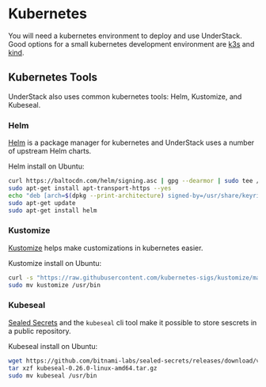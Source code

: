 # Kubernetes

You will need a kubernetes environment to deploy and use UnderStack. Good options for a
small kubernetes development environment are [k3s](https://docs.k3s.io/) and [kind](https://kind.sigs.k8s.io/).

## Kubernetes Tools

UnderStack also uses common kubernetes tools: Helm, Kustomize, and Kubeseal.

### Helm

[Helm](https://helm.sh) is a package manager for kubernetes and UnderStack uses a number of
upstream Helm charts.

Helm install on Ubuntu:

```bash
curl https://baltocdn.com/helm/signing.asc | gpg --dearmor | sudo tee /usr/share/keyrings/helm.gpg > /dev/null
sudo apt-get install apt-transport-https --yes
echo "deb [arch=$(dpkg --print-architecture) signed-by=/usr/share/keyrings/helm.gpg] https://baltocdn.com/helm/stable/debian/ all main" | sudo tee /etc/apt/sources.list.d/helm-stable-debian.list
sudo apt-get update
sudo apt-get install helm
```

### Kustomize

[Kustomize](https://kubectl.docs.kubernetes.io/guides/introduction/kustomize/) helps make customizations in kubernetes easier.

Kustomize install on Ubuntu:

```bash
curl -s "https://raw.githubusercontent.com/kubernetes-sigs/kustomize/master/hack/install_kustomize.sh"  | bash
sudo mv kustomize /usr/bin
```

### Kubeseal

[Sealed Secrets](https://github.com/bitnami-labs/sealed-secrets) and the `kubeseal` cli tool make it possible to
store sescrets in a public repository.

Kubeseal install on Ubuntu:

```bash
wget https://github.com/bitnami-labs/sealed-secrets/releases/download/v0.26.0/kubeseal-0.26.0-linux-amd64.tar.gz
tar xzf kubeseal-0.26.0-linux-amd64.tar.gz
sudo mv kubeseal /usr/bin
```
